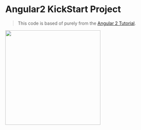 # Angular2 KickStart Project  
> This code is based of purely from the [Angular 2 Tutorial](https://angular.io/docs/ts/latest/quickstart.html).

[<img src="http://1.bp.blogspot.com/-eiRkvPEafsA/Vgk0YsW9K4I/AAAAAAAAA4g/0X2djtLXwzw/s1600/vQv9AxqM.png" align="center" width="300">](https://angular.io/)


